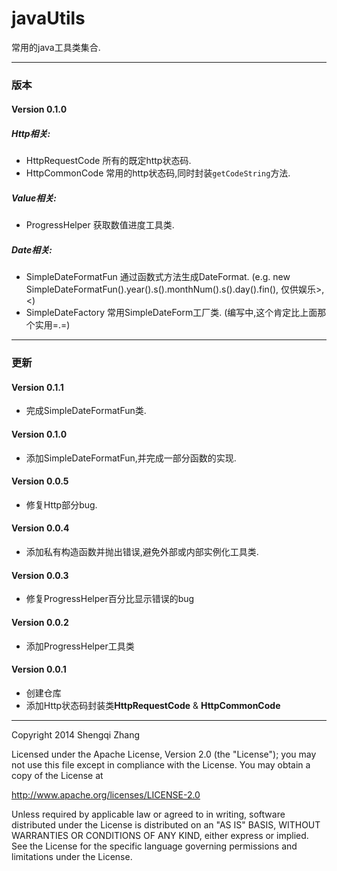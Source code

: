 javaUtils
=========

常用的java工具类集合.

---

### 版本

#### Version 0.1.0

#####  Http相关:
* HttpRequestCode 所有的既定http状态码.
* HttpCommonCode 常用的http状态码,同时封装`getCodeString`方法.

#####  Value相关:
* ProgressHelper 获取数值进度工具类.

##### Date相关:
* SimpleDateFormatFun 通过函数式方法生成DateFormat. (e.g. new SimpleDateFormatFun().year().s().monthNum().s().day().fin(), 仅供娱乐>,<)
* SimpleDateFactory 常用SimpleDateForm工厂类. (编写中,这个肯定比上面那个实用=.=)

---

### 更新

#### Version 0.1.1
* 完成SimpleDateFormatFun类.

#### Version 0.1.0
* 添加SimpleDateFormatFun,并完成一部分函数的实现.

#### Version 0.0.5 
* 修复Http部分bug.

#### Version 0.0.4
* 添加私有构造函数并抛出错误,避免外部或内部实例化工具类.

#### Version 0.0.3
* 修复ProgressHelper百分比显示错误的bug

#### Version 0.0.2
* 添加ProgressHelper工具类

#### Version 0.0.1
* 创建仓库
* 添加Http状态码封装类**HttpRequestCode** & **HttpCommonCode**


---

Copyright 2014 Shengqi Zhang

Licensed under the Apache License, Version 2.0 (the "License");
you may not use this file except in compliance with the License.
You may obtain a copy of the License at

   http://www.apache.org/licenses/LICENSE-2.0

Unless required by applicable law or agreed to in writing, software
distributed under the License is distributed on an "AS IS" BASIS,
WITHOUT WARRANTIES OR CONDITIONS OF ANY KIND, either express or implied.
See the License for the specific language governing permissions and
limitations under the License.
